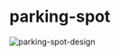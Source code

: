 # parking-spot

![parking-spot-design](https://github.com/user-attachments/assets/0bffb001-31cc-42cf-8e21-13a7546cb9a8)
